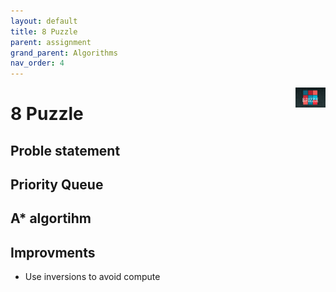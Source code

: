 ```yaml
---
layout: default
title: 8 Puzzle
parent: assignment
grand_parent: Algorithms
nav_order: 4
---
```


<img align="right" src="/assets/image/8puzzle.png" alt = "hi" width="48">

# 8 Puzzle

## Proble statement

## Priority Queue

## A* algortihm

## Improvments

* Use inversions to avoid compute
